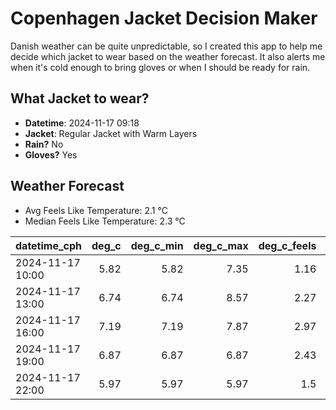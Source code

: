 
# Copenhagen Jacket Decision Maker

Danish weather can be quite unpredictable, so I created this app to help me decide which jacket to wear based on the weather forecast. 
It also alerts me when it's cold enough to bring gloves or when I should be ready for rain.

## What Jacket to wear?

- **Datetime**: 2024-11-17 09:18
- **Jacket**: Regular Jacket with Warm Layers
- **Rain?** No
- **Gloves?** Yes

## Weather Forecast
- Avg Feels Like Temperature: 2.1 °C
- Median Feels Like Temperature: 2.3 °C

| datetime_cph     |   deg_c |   deg_c_min |   deg_c_max |   deg_c_feels | weather   | wind   | rain   |
|:-----------------|--------:|------------:|------------:|--------------:|:----------|:-------|:-------|
| 2024-11-17 10:00 |    5.82 |        5.82 |        7.35 |          1.16 | Clouds    | High   | None   |
| 2024-11-17 13:00 |    6.74 |        6.74 |        8.57 |          2.27 | Clouds    | High   | None   |
| 2024-11-17 16:00 |    7.19 |        7.19 |        7.87 |          2.97 | Clouds    | High   | None   |
| 2024-11-17 19:00 |    6.87 |        6.87 |        6.87 |          2.43 | Clouds    | High   | None   |
| 2024-11-17 22:00 |    5.97 |        5.97 |        5.97 |          1.5  | Clear     | High   | None   |
        